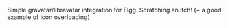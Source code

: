 Simple gravatar/libravatar integration for Elgg.
Scratching an itch! (+ a good example of icon overloading)

